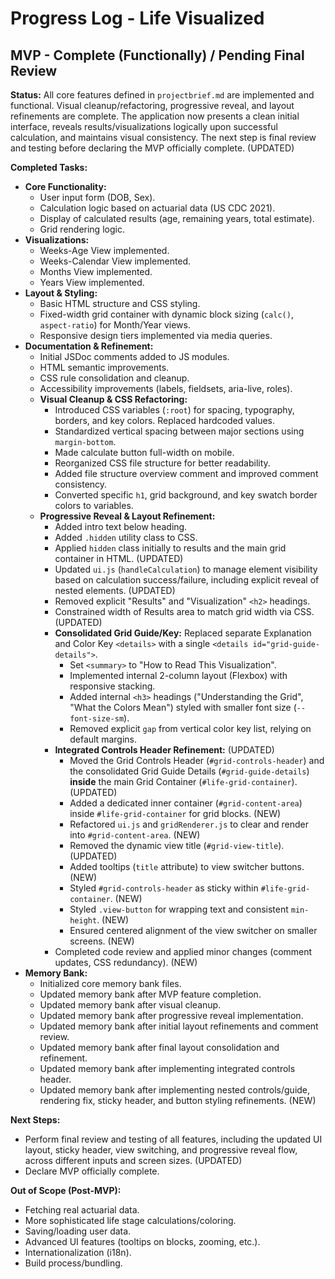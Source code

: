 # Progress Log - Life Visualized

## MVP - Complete (Functionally) / Pending Final Review

**Status:** All core features defined in `projectbrief.md` are implemented and functional. Visual cleanup/refactoring, progressive reveal, and layout refinements are complete. The application now presents a clean initial interface, reveals results/visualizations logically upon successful calculation, and maintains visual consistency. The next step is final review and testing before declaring the MVP officially complete. (UPDATED)

**Completed Tasks:**

*   **Core Functionality:**
    *   User input form (DOB, Sex).
    *   Calculation logic based on actuarial data (US CDC 2021).
    *   Display of calculated results (age, remaining years, total estimate).
    *   Grid rendering logic.
*   **Visualizations:**
    *   Weeks-Age View implemented.
    *   Weeks-Calendar View implemented.
    *   Months View implemented.
    *   Years View implemented.
*   **Layout & Styling:**
    *   Basic HTML structure and CSS styling.
    *   Fixed-width grid container with dynamic block sizing (`calc()`, `aspect-ratio`) for Month/Year views.
    *   Responsive design tiers implemented via media queries.
*   **Documentation & Refinement:**
    *   Initial JSDoc comments added to JS modules.
    *   HTML semantic improvements.
    *   CSS rule consolidation and cleanup.
    *   Accessibility improvements (labels, fieldsets, aria-live, roles).
    *   **Visual Cleanup & CSS Refactoring:**
        *   Introduced CSS variables (`:root`) for spacing, typography, borders, and key colors. Replaced hardcoded values.
        *   Standardized vertical spacing between major sections using `margin-bottom`.
        *   Made calculate button full-width on mobile.
        *   Reorganized CSS file structure for better readability.
        *   Added file structure overview comment and improved comment consistency.
        *   Converted specific `h1`, grid background, and key swatch border colors to variables.
    *   **Progressive Reveal & Layout Refinement:**
        *   Added intro text below heading.
        *   Added `.hidden` utility class to CSS.
        *   Applied `hidden` class initially to results and the main grid container in HTML. (UPDATED)
        *   Updated `ui.js` (`handleCalculation`) to manage element visibility based on calculation success/failure, including explicit reveal of nested elements. (UPDATED)
        *   Removed explicit "Results" and "Visualization" `<h2>` headings.
        *   Constrained width of Results area to match grid width via CSS. (UPDATED)
        *   **Consolidated Grid Guide/Key:** Replaced separate Explanation and Color Key `<details>` with a single `<details id="grid-guide-details">`.
            *   Set `<summary>` to "How to Read This Visualization".
            *   Implemented internal 2-column layout (Flexbox) with responsive stacking.
            *   Added internal `<h3>` headings ("Understanding the Grid", "What the Colors Mean") styled with smaller font size (`--font-size-sm`).
            *   Removed explicit `gap` from vertical color key list, relying on default margins.
        *   **Integrated Controls Header Refinement:** (UPDATED)
            *   Moved the Grid Controls Header (`#grid-controls-header`) and the consolidated Grid Guide Details (`#grid-guide-details`) **inside** the main Grid Container (`#life-grid-container`). (UPDATED)
            *   Added a dedicated inner container (`#grid-content-area`) inside `#life-grid-container` for grid blocks. (NEW)
            *   Refactored `ui.js` and `gridRenderer.js` to clear and render into `#grid-content-area`. (NEW)
            *   Removed the dynamic view title (`#grid-view-title`). (UPDATED)
            *   Added tooltips (`title` attribute) to view switcher buttons. (NEW)
            *   Styled `#grid-controls-header` as sticky within `#life-grid-container`. (NEW)
            *   Styled `.view-button` for wrapping text and consistent `min-height`. (NEW)
            *   Ensured centered alignment of the view switcher on smaller screens. (NEW)
        *   Completed code review and applied minor changes (comment updates, CSS redundancy). (NEW)
*   **Memory Bank:**
    *   Initialized core memory bank files.
    *   Updated memory bank after MVP feature completion.
    *   Updated memory bank after visual cleanup.
    *   Updated memory bank after progressive reveal implementation.
    *   Updated memory bank after initial layout refinements and comment review.
    *   Updated memory bank after final layout consolidation and refinement.
    *   Updated memory bank after implementing integrated controls header.
    *   Updated memory bank after implementing nested controls/guide, rendering fix, sticky header, and button styling refinements. (NEW)

**Next Steps:**

*   Perform final review and testing of all features, including the updated UI layout, sticky header, view switching, and progressive reveal flow, across different inputs and screen sizes. (UPDATED)
*   Declare MVP officially complete.

**Out of Scope (Post-MVP):**

*   Fetching real actuarial data.
*   More sophisticated life stage calculations/coloring.
*   Saving/loading user data.
*   Advanced UI features (tooltips on blocks, zooming, etc.).
*   Internationalization (i18n).
*   Build process/bundling.

